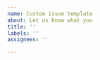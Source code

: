 ```yaml
---
name: Custom issue template
about: Let us know what you
title: ''
labels: ''
assignees: ''

---
```



